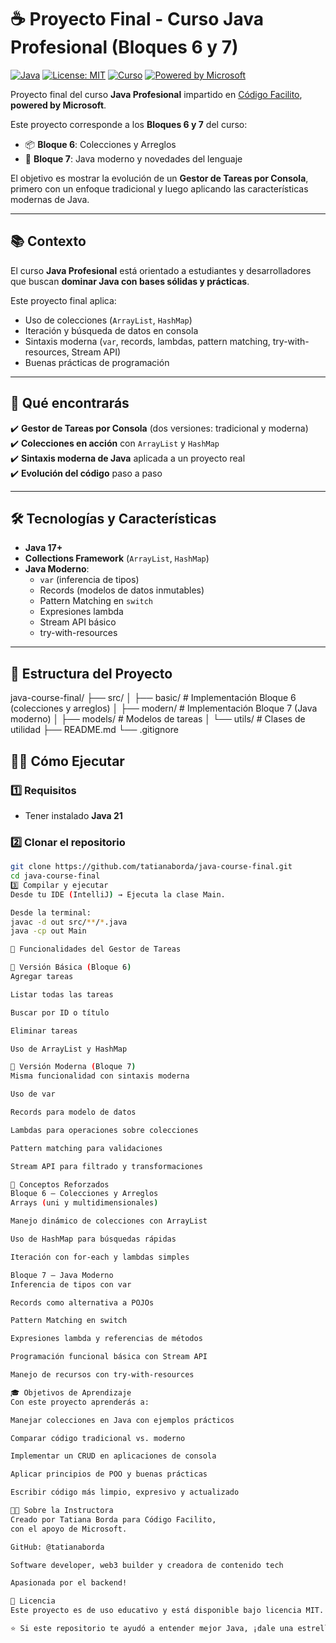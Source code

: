 # ☕ Proyecto Final - Curso **Java Profesional** (Bloques 6 y 7)

[![Java](https://img.shields.io/badge/Java-17+-orange?logo=java&logoColor=white)](https://www.oracle.com/java/)
[![License: MIT](https://img.shields.io/badge/License-MIT-green.svg)](LICENSE)
[![Curso](https://img.shields.io/badge/Código%20Facilito-Java%20Profesional-blue)](https://codigofacilito.com/cursos/java-profesional)
[![Powered by Microsoft](https://img.shields.io/badge/Powered%20by-Microsoft-0078D4?logo=microsoft&logoColor=white)](https://www.microsoft.com)

Proyecto final del curso **Java Profesional** impartido en [Código Facilito](https://codigofacilito.com/cursos/java-profesional),  
**powered by Microsoft**.  

Este proyecto corresponde a los **Bloques 6 y 7** del curso:  
- 📦 **Bloque 6**: Colecciones y Arreglos  
- 🚀 **Bloque 7**: Java moderno y novedades del lenguaje  

El objetivo es mostrar la evolución de un **Gestor de Tareas por Consola**, primero con un enfoque tradicional y luego aplicando las características modernas de Java.

---

## 📚 Contexto

El curso **Java Profesional** está orientado a estudiantes y desarrolladores que buscan **dominar Java con bases sólidas y prácticas**.  

Este proyecto final aplica:  
- Uso de colecciones (`ArrayList`, `HashMap`)  
- Iteración y búsqueda de datos en consola  
- Sintaxis moderna (`var`, records, lambdas, pattern matching, try-with-resources, Stream API)  
- Buenas prácticas de programación  

---

## 🚀 Qué encontrarás

✔️ **Gestor de Tareas por Consola** (dos versiones: tradicional y moderna)  
✔️ **Colecciones en acción** con `ArrayList` y `HashMap`  
✔️ **Sintaxis moderna de Java** aplicada a un proyecto real  
✔️ **Evolución del código** paso a paso  

---

## 🛠️ Tecnologías y Características

- **Java 17+**  
- **Collections Framework** (`ArrayList`, `HashMap`)  
- **Java Moderno**:
  - `var` (inferencia de tipos)  
  - Records (modelos de datos inmutables)  
  - Pattern Matching en `switch`  
  - Expresiones lambda  
  - Stream API básico  
  - try-with-resources  

---

## 📁 Estructura del Proyecto

java-course-final/
├── src/
│ ├── basic/ # Implementación Bloque 6 (colecciones y arreglos)
│ ├── modern/ # Implementación Bloque 7 (Java moderno)
│ ├── models/ # Modelos de tareas
│ └── utils/ # Clases de utilidad
├── README.md
└── .gitignore


## 🏃‍♂️ Cómo Ejecutar

### 1️⃣ Requisitos
- Tener instalado **Java 21**

### 2️⃣ Clonar el repositorio
```bash
git clone https://github.com/tatianaborda/java-course-final.git
cd java-course-final
3️⃣ Compilar y ejecutar
Desde tu IDE (IntelliJ) → Ejecuta la clase Main.

Desde la terminal:
javac -d out src/**/*.java
java -cp out Main

🎯 Funcionalidades del Gestor de Tareas

🔹 Versión Básica (Bloque 6)
Agregar tareas

Listar todas las tareas

Buscar por ID o título

Eliminar tareas

Uso de ArrayList y HashMap

🔹 Versión Moderna (Bloque 7)
Misma funcionalidad con sintaxis moderna

Uso de var

Records para modelo de datos

Lambdas para operaciones sobre colecciones

Pattern matching para validaciones

Stream API para filtrado y transformaciones

📝 Conceptos Reforzados
Bloque 6 – Colecciones y Arreglos
Arrays (uni y multidimensionales)

Manejo dinámico de colecciones con ArrayList

Uso de HashMap para búsquedas rápidas

Iteración con for-each y lambdas simples

Bloque 7 – Java Moderno
Inferencia de tipos con var

Records como alternativa a POJOs

Pattern Matching en switch

Expresiones lambda y referencias de métodos

Programación funcional básica con Stream API

Manejo de recursos con try-with-resources

🎓 Objetivos de Aprendizaje
Con este proyecto aprenderás a:

Manejar colecciones en Java con ejemplos prácticos

Comparar código tradicional vs. moderno

Implementar un CRUD en aplicaciones de consola

Aplicar principios de POO y buenas prácticas

Escribir código más limpio, expresivo y actualizado

👩‍🏫 Sobre la Instructora
Creado por Tatiana Borda para Código Facilito,
con el apoyo de Microsoft.

GitHub: @tatianaborda

Software developer, web3 builder y creadora de contenido tech

Apasionada por el backend!

📄 Licencia
Este proyecto es de uso educativo y está disponible bajo licencia MIT.

⭐ Si este repositorio te ayudó a entender mejor Java, ¡dale una estrella! ⭐

